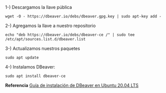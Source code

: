 1-) Descargamos la llave pública

    wget -O - https://dbeaver.io/debs/dbeaver.gpg.key | sudo apt-key add -

2-) Agregamos la llave a nuestro repositorio

    echo "deb https://dbeaver.io/debs/dbeaver-ce /" | sudo tee /etc/apt/sources.list.d/dbeaver.list

3-) Actualizamos nuestros paquetes

    sudo apt update

4-) Instalamos DBeaver:

    sudo apt install dbeaver-ce

**Referencia**
[Guía de instalación de DBeaver en Ubuntu 20.04 LTS](https://blonder413.wordpress.com/2021/05/20/instalar-dbeaver-ce-en-ubuntu-20-04/)



